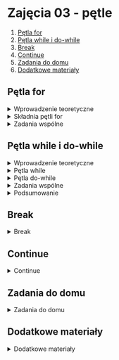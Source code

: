 
Zajęcia 03 - pętle
============

 1. [Pętla for](https://github.com/robertgrochowski/kurs-java/blob/main/iteracja01/lekcja03-petle/lekcja03.md#p%C4%99tla-for)
 2. [Pętla while i do-while](https://github.com/robertgrochowski/kurs-java/blob/main/iteracja01/lekcja03-petle/lekcja03.md#p%C4%99tla-while-i-do-while)
 3. [Break](https://github.com/robertgrochowski/kurs-java/blob/main/iteracja01/lekcja03-petle/lekcja03.md#break)
 4. [Continue](https://github.com/robertgrochowski/kurs-java/blob/main/iteracja01/lekcja03-petle/lekcja03.md#continue)
 5. [Zadania do domu](https://github.com/robertgrochowski/kurs-java/blob/main/iteracja01/lekcja03-petle/lekcja03.md#zadania-do-domu)
 6. [Dodatkowe materiały](https://github.com/robertgrochowski/kurs-java/blob/main/iteracja01/lekcja03-petle/lekcja03.md#dodatkowe-materia%C5%82y)

## Pętla for

<details>
  <summary>Wprowadzenie teoretyczne</summary>

### Wprowadzenie teoretyczne
Praca na pojedynczych wartościach nie stanowi dużego problemu, natomiast co gdybyśmy chcieli sto razy wyświetlić tekst `Uczę się Javy`?

💡 Jak byś zrobił to dzisiejszy stan wiedzy? ➡️ Copy paste

Przy opcji Ctrl+C, Ctrl+V pojawia się problem, którym jest powtarzalność kodu. Będziemy mieli w kodzie 100 linijek, które robią tę samą rzecz i nie posiadają żadnej logiki biznesowej przez co tylko zmniejszają czytelność kodu.

**DRY (Don't repeat yourself)** powtarzanie kodu jest złe i staramy się tego nie robić (o ile jest to możliwe).

**Inny przykład** - co gdybyśmy chcieli wyświetlić liczby parzyste mniejsze od 100?

Do rozwiązania tego typu problemów w większości języków programowania powstały specjalne konstrukcje nazywane **pętlami**, można je zapamiętać jako "powtarzaj ten kod w kółko tak długo jak ci kazałem".

> **Pętla for** - będziemy wykorzystywać w sytuacji, gdy z góry wiemy, ile razy mają wykonać się pewne instrukcje. Na przykład, jeśli chcemy wyświetlić dany text ``n`` razy, lub sprawdzić czy 1000 użytkowników jest pełnoletnich, a nie tylko jeden.
 
 </details>
 
 <details>
  <summary>Składnia pętli for</summary>
 
### Składnia pętli for
```
for (BLOK_PIERWSZY; BLOK_DRUGI ; BLOK_TRZECI) {  
    // ciało pętli
}
```
W pętli zazwyczaj znajdują się 3 elementy oddzielone średnikami (każdy z bloków/elementów jest opcjonalny!).

1️⃣ z nich jest wyrażeniem początkowym - najczęściej deklaracja zmiennej będącej licznikiem pętli. Zauważ, że zmienna ta będzie dostępna tylko w ciele pętli, po kończącym nawiasie klamrowym dostęp do zmiennej i nie będzie już możliwy, dlatego w kolejnej pętli deklarację zmiennej i musimy powtórzyć.

W tym miejscu zazwyczaj deklarujemy i inicjalizujemy zmienne, których będziemy używać w pętli.

✅ **Inicjalizacja** = zazwyczaj jest to wprowadzenie zmiennej i jej wartości aby miała jakiś stan początkowy

2️⃣ elementem po średniku jest wyrażenie reprezentujące warunek zatrzymania pętli, które musi zwracać _true_ lub _false_.

3️⃣ i ostatnim elementem w nawiasie pętli for jest wyrażenie, które wykonuje się przy każdej iteracji pętli, w 99% przypadków będzie to modyfikacja licznika.

✅ **Iteracja** = jeden obrót pętli

W tym miejscu zazwyczaj po każdym iteracją po pętli modyfikujemy wartości zmiennych wprowadzonych w pierwszym bloku.

W każdym przebiegu pętli wykonane będą wszystkie instrukcje, które zamieścimy w ciele pętli, czyli pomiędzy nawiasami klamrowymi. Oczywiście możemy tam umieścić nie tylko instrukcję przypisania, czy wyświetlenia informacji, ale także warunki _if_, albo kolejną pętlę.

 </details>

 <details>
  <summary>Zadania wspólne</summary>

### Zadania wspólne
<details>
  <summary>Zadanie proste</summary>

> Napisz pętlę, która wyświetli wartości od 10 do 0.

```
for (int i = 10; i >= 0 ; i++) {  
    System.out.println(i);  
}
```
</details>

<details>
  <summary>Zadanie trudniejsze</summary>

> Napisz pętlę, która wyświetli wszystkie liczby parzyste z zakresu 1-102.

```
for (int i = 0; i <= 102; i++) {  
    if (i % 2 == 0) {  
        System.out.println(i);  
  }  
}
```
</details>
 
  </details>
 
## Pętla while i do-while
 
 <details>
  <summary>Wprowadzenie teoretyczne</summary>

### Wprowadzenie teoretyczne
Pętla for idealnie nadaje się do sytuacji, gdy dokładnie znamy liczbę iteracji, która ma się wykonać lub jeśli chcemy wykonywać pewne operacje na każdym elemencie tablicy. Co jednak z sytuacjami, gdy ilość przebiegów pętli nie jest znana, np. chcemy podwajać liczbę, dopóki będzie mniejsza od 1000? Z pomocą przychodzi pętla `while` oraz `do-while`.
 
</details>
  
 <details>
  <summary>Pętla while</summary>
 
 ### Pętla while

> **Pętla while** - Pętlę `while` możemy dosłownie przetłumaczyć na _**dopóki**  warunek jest prawdziwy, powtarzaj kod w pętli_. Brzmi to podobnie jak przy pętli `for`, jednak różnica jest taka, że ponieważ nie występuje tutaj jawny licznik, to ilość przebiegów pętli będzie zazwyczaj uzależniona od jakiegoś warunku uwzględniającego czynnik zewnętrzny - np. dane wczytane od użytkownika lub z pliku.

Składnia pętli `while`
```
while (WARUNEK) {  
    // ciało pętli  
}
```
  
  </details>
 
<details>
  <summary>Pętla do-while</summary>
 
  ### Pętla do-while
 
> **Pętla do-while** - Jak już sama nazwa sugeruje pętla **do while** jest bardzo podobna do tradycyjnej pętli while. Jedyną, ale bardzo ważną różnicą jest to, że pętla do while zawsze wykona się **przynajmniej jeden raz**, ponieważ najpierw wykonywany jest kod zawarty w pętli, a dopiero później sprawdzany jest warunek.

Składnia pętli `do while`
```
do {  
    // ciało pętli  
} while (WARUNEK);
```

 </details>
 
 <details>
  <summary>Zadania wspólne</summary>
 
### 📚 Zadania wspólne
<details>
  <summary>Zadanie proste</summary>

> Oblicz sumę liczb naturalnych mniejszych niż 1000 używając pętli `while`

```
int liczba, wynik = 0;
while(liczba < 1000) {  
    wynik += liczba;
    liczba++;
}
System.out.println(liczba);  
```
</details>

<details>
  <summary>Zadanie trudniejsze</summary>

> Napisz pętlę `while`, która wypisze liczby z przedziału `a` i `b` gdzie `a` i `b` są stałymi, zdefiniowanymi w programie


```
final int a = 5;
final int b = 10;
int liczba = a;

while(liczba <= b) {
    System.out.println(liczba);
    liczba++
}
```

W obu przypadkach można pokazać przykład skróconego użycia `++` np. w tym zadaniu:
```
final int a = 5;
final int b = 10;
int liczba = a;

while(liczba++ <= b) {
    System.out.println(liczba);
}
```
</details>
 
 </details>

<details>
  <summary>Podsumowanie</summary>
  
### Podsumowanie
Jako podsumowanie tematyki pętli możemy zastosować następujący podział:

-   Pętlę  `for`  stosuj w przypadku, gdy znana jest liczba iteracji.
-   Pętlę  `while` używaj w sytuacji, gdy nie znasz ilości iteracji pętli, ale znasz warunek, który powinien ją zatrzymać.
-   Pętlę  `do while`  stosuj w sytuacji, gdy nie znasz ilości iteracji pętli, ale musisz mieć gwarancję, że ciało pętli wykona się przynajmniej raz.

 </details>
 
## Break
  
<details>
  <summary>Break</summary>
  
Pętle można przerwać na dwa sposoby: 
1. Poprzez warunek końcowy - w przypadku pętli `for` znajduje się on w drugim bloku a dla pę dla pętli `while` (lub `do while`) jest to moment, w którym warunek nie zostaje spełniony (`= false`).
2. Poprzez `break` (lub `return` o którym będzie później).

> Słowo kluczowe `break` może zostać użyte do natychmiastowego przerwania wykonywania pętli

Przykład:

```
for(int i = 0; i < 6; i++) {
    if(i == 4) {
        break;
    }
    System.out.println(i);
}
```
<details>
<summary>Wynik</summary> 

```
0
1
2
3
```
</details>

❗❗ Należy pamiętać, że używać `break` powinniśmy tylko wtedy, gdy nie mamy innego wyboru. Zmniejsza to czytelność i zrozumienie kodu.  
⭐ Mówi się, że każdą dobrze zaprojektowaną pętlę można przerwać bez `break` (używając warunków końcowych).
  
</details>
 
## Continue
 
<details>
<summary>Continue</summary> 
 
> Słowo kluczowe `continue` służy do pominięcia aktualnie wykonywanej iteracji.

Przykład:


```
for(int i = 0; i < 6; i++) {
    if(i == 4) {
        continue;
    }
    System.out.println(i);
}
``` 

<details>
<summary>Wynik</summary> 

```
0
1
2
3
5
```
</details>

⭐ Zazwyczaj `continue` używamy wtedy, kiedy chcemy przefiltrować część iteracji.
 
 </details>
 
## Zadania do domu

<details>
<summary>Zadania do domu</summary> 

📦 [Zadania i rozwiązania](https://github.com/robertgrochowski/kurs-java-zadania/tree/main/lekcja03)

 </details>

## Dodatkowe materiały


<details>
<summary>Dodatkowe materiały</summary> 

🌐 [Pętle - samouczek programisty](https://www.samouczekprogramisty.pl/petle-i-instrukcje-warunkowe-w-jezyku-java/)

🌐 [for - w3schools](http://kurs.aspnetmvc.pl/Wzorce/DRY)

🌐 [for - javatpoint](https://www.javatpoint.com/java-for-loop)

🌐 [for - dokumentacja oracle](https://docs.oracle.com/javase/tutorial/java/nutsandbolts/for.html)

🌐 [break i continue - w3schools](https://www.w3schools.com/java/java_break.asp)

🌐 [Zasada DRY - Don't reapeat yourself](http://kurs.aspnetmvc.pl/Wzorce/DRY)
 
  </details>
